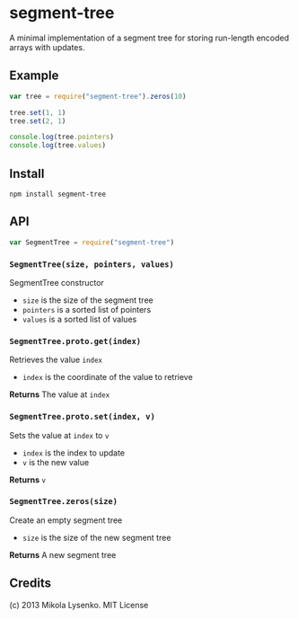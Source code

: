 segment-tree
============
A minimal implementation of a segment tree for storing run-length encoded arrays with updates.

## Example

```javascript
var tree = require("segment-tree").zeros(10)

tree.set(1, 1)
tree.set(2, 1)

console.log(tree.pointers)
console.log(tree.values)
```

## Install

    npm install segment-tree

## API

```javascript
var SegmentTree = require("segment-tree")
```

### `SegmentTree(size, pointers, values)`
SegmentTree constructor

* `size` is the size of the segment tree
* `pointers` is a sorted list of pointers
* `values` is a sorted list of values

### `SegmentTree.proto.get(index)`
Retrieves the value `index`

* `index` is the coordinate of the value to retrieve

**Returns** The value at `index`

### `SegmentTree.proto.set(index, v)`
Sets the value at `index` to `v`

* `index` is the index to update
* `v` is the new value

**Returns** `v`

### `SegmentTree.zeros(size)`
Create an empty segment tree

* `size` is the size of the new segment tree

**Returns** A new segment tree

## Credits
(c) 2013 Mikola Lysenko. MIT License